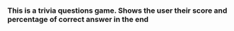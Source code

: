 ### This is a trivia questions game. Shows the user their score and percentage of correct answer in the end
